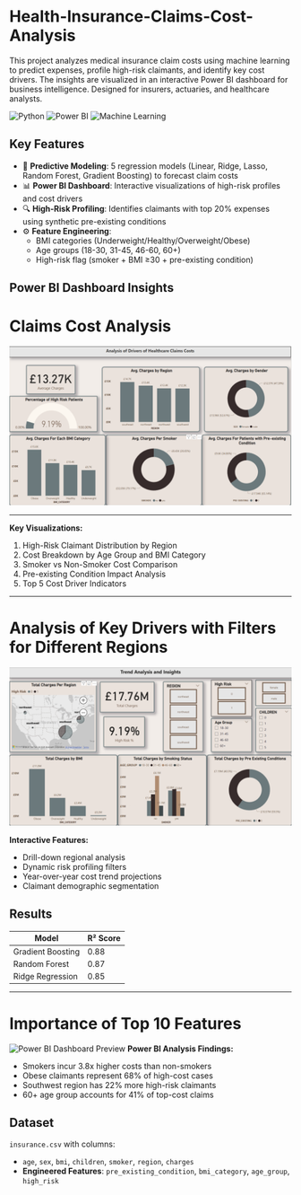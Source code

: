 # Health-Insurance-Claims-Cost-Analysis
This project analyzes medical insurance claim costs using machine learning to predict expenses, profile high-risk claimants, and identify key cost drivers. The insights are visualized in an interactive Power BI dashboard for business intelligence. Designed for insurers, actuaries, and healthcare analysts.

![Python](https://img.shields.io/badge/Python-3.8%2B-success)
![Power BI](https://img.shields.io/badge/Power_BI-FFC000?style=flat&logo=powerbi&logoColor=white)
![Machine Learning](https://img.shields.io/badge/-Machine%20Learning-blueviolet)


## Key Features  
- 🧠 **Predictive Modeling**: 5 regression models (Linear, Ridge, Lasso, Random Forest, Gradient Boosting) to forecast claim costs  
- 📊 **Power BI Dashboard**: Interactive visualizations of high-risk profiles and cost drivers
- 🔍 **High-Risk Profiling**: Identifies claimants with top 20% expenses using synthetic pre-existing conditions  
- ⚙️ **Feature Engineering**:  
  - BMI categories (Underweight/Healthy/Overweight/Obese)  
  - Age groups (18-30, 31-45, 46-60, 60+)  
  - High-risk flag (smoker + BMI ≥30 + pre-existing condition)  

## Power BI Dashboard Insights
# Claims Cost Analysis
![Power BI Dashboard Preview](images/cost_analysis.png)

---

**Key Visualizations:**
1. High-Risk Claimant Distribution by Region
2. Cost Breakdown by Age Group and BMI Category
3. Smoker vs Non-Smoker Cost Comparison
4. Pre-existing Condition Impact Analysis
5. Top 5 Cost Driver Indicators
 ---
# Analysis of Key Drivers with Filters for Different Regions
![Power BI Dashboard Preview](images/key_drivers.png)

**Interactive Features:**
- Drill-down regional analysis
- Dynamic risk profiling filters
- Year-over-year cost trend projections
- Claimant demographic segmentation

## Results  
| Model                  | R² Score | 
|------------------------|----------|
| Gradient Boosting      | 0.88     | 
| Random Forest          | 0.87     |  
| Ridge Regression       | 0.85     |  

---

# Importance of Top 10 Features
![Power BI Dashboard Preview](images/images/feature_imp.png)
**Power BI Analysis Findings:**
- Smokers incur 3.8x higher costs than non-smokers
- Obese claimants represent 68% of high-cost cases
- Southwest region has 22% more high-risk claimants
- 60+ age group accounts for 41% of top-cost claims

## Dataset  
`insurance.csv` with columns:  
- `age`, `sex`, `bmi`, `children`, `smoker`, `region`, `charges`  
- **Engineered Features**: `pre_existing_condition`, `bmi_category`, `age_group`, `high_risk`  
